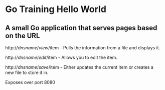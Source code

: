 # Go Training Hello World

## A small Go application that serves pages based on the URL

http://$dnsname/view/$item - Pulls the information from a file and displays it.

http://$dnsname/edit/$item - Allows you to edit the item.

http://$dnsname/save/$item - Either updates the current item or creates a new file to store it in.


Exposes over port 8080